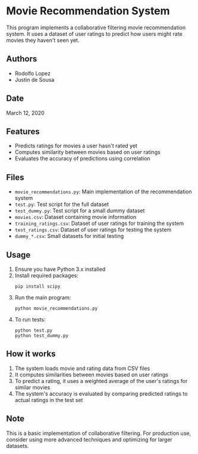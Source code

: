# Movie Recommendation System

This program implements a collaborative filtering movie recommendation system. It uses a dataset of user ratings to predict how users might rate movies they haven't seen yet.

## Authors

- Rodolfo Lopez
- Justin de Sousa

## Date

March 12, 2020

## Features

- Predicts ratings for movies a user hasn't rated yet
- Computes similarity between movies based on user ratings
- Evaluates the accuracy of predictions using correlation

## Files

- `movie_recommendations.py`: Main implementation of the recommendation system
- `test.py`: Test script for the full dataset
- `test_dummy.py`: Test script for a small dummy dataset
- `movies.csv`: Dataset containing movie information
- `training_ratings.csv`: Dataset of user ratings for training the system
- `test_ratings.csv`: Dataset of user ratings for testing the system
- `dummy_*.csv`: Small datasets for initial testing

## Usage

1. Ensure you have Python 3.x installed
2. Install required packages:
   ```
   pip install scipy
   ```
3. Run the main program:
   ```
   python movie_recommendations.py
   ```
4. To run tests:
   ```
   python test.py
   python test_dummy.py
   ```

## How it works

1. The system loads movie and rating data from CSV files
2. It computes similarities between movies based on user ratings
3. To predict a rating, it uses a weighted average of the user's ratings for similar movies
4. The system's accuracy is evaluated by comparing predicted ratings to actual ratings in the test set

## Note

This is a basic implementation of collaborative filtering. For production use, consider using more advanced techniques and optimizing for larger datasets.
